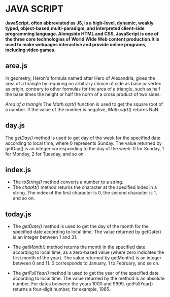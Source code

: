 # JAVA SCRIPT #
**JavaScript, often abbreviated as JS, is a high-level, dynamic, weakly typed, object-based,multi-paradigm, and interpreted 
client-side programming language. Alongside HTML and CSS, JavaScript is one of the three core technologies of World Wide Web 
content production.It is used to make webpages interactive and provide online programs, including video games.**

## area.js ##
In geometry, Heron's formula named after Hero of Alexandria, gives the area of a triangle by requiring no arbitrary choice of 
side as base or vertex as origin, contrary to other formulas for the area of a triangle, such as half the base times the height
or half the norm of a cross product of two sides.

*Area of a triangle*
The *Math.sqrt()* function is used to get the square root of a number. If the value of the number is negative, *Math.sqrt()* 
returns NaN.

## day.js ##
The *getDay()* method is used to get day of the week for the specified date according to local time, where 0 represents Sunday.
The value returned by getDay() is an integer corresponding to the day of the week: 0 for Sunday, 1 for Monday, 2 for Tuesday, 
and so on.

## index.js ##
* The *toString()* method converts a number to a string.
* The *charAt()* method returns the character at the specified index in a string.
  The index of the first character is 0, the second character is 1, and so on.
  
## today.js ##
* The *getDate()* method is used to get the day of the month for the specified date according to local time. The value returned 
by getDate() is an integer between 1 and 31.

* The *getMonth()* method returns the month in the specified date according to local time, as a zero-based value (where zero 
indicates the first month of the year). The value returned by getMonth() is an integer between 0 and 11. 0 corresponds to 
January, 1 to February, and so on.

* The *getFullYear()* method is used to get the year of the specified date according to local time. The value returned by the 
method is an absolute number. For dates between the years 1000 and 9999, getFullYear() returns a four-digit number, for 
example, 1985.


